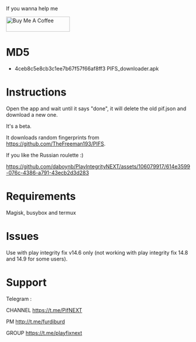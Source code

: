 If you wanna help me

<a href="https://www.buymeacoffee.com/daboynb" target="_blank"><img src="https://cdn.buymeacoffee.com/buttons/default-orange.png" alt="Buy Me A Coffee" height="41" width="174"></a>

# MD5

- 4ceb8c5e8cb3c1ee7b67f57f66af8ff3 PIFS_downloader.apk

# Instructions
Open the app and wait until it says "done", it will delete the old pif.json and download a new one.

It's a beta.

It downloads random fingerprints from https://github.com/TheFreeman193/PIFS. 

If you like the Russian roulette :)

https://github.com/daboynb/PlayIntegrityNEXT/assets/106079917/614e3599-076c-4386-a791-43ecb2d3d283

# Requirements
Magisk, busybox and termux

# Issues 
Use with play integrity fix v14.6 only (not working with play integrity fix 14.8 and 14.9 for some users).

# Support
Telegram :

CHANNEL https://t.me/PifNEXT

PM http://t.me/furdiburd 

GROUP https://t.me/playfixnext